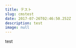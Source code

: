 ```yaml
---
title: テスト
slug: cmstest
date: 2017-07-26T02:46:50.252Z
description: test
image: null
---
```

test



